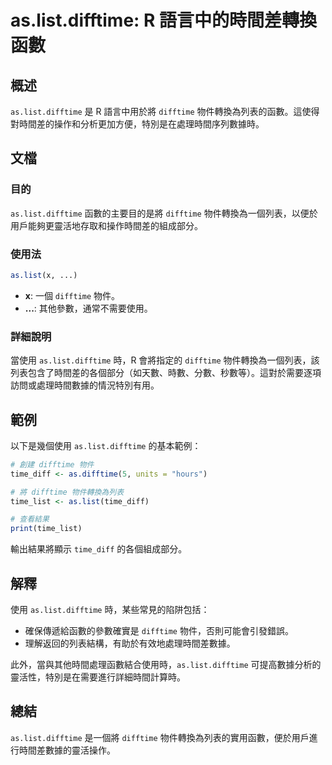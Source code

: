 <!--
Meta Description: # as.list.difftime: R 語言中的時間差轉換函數 ## 概述 `as.list.difftime` 是 R 語言中用於將 `difftime` 物件轉換為列表的函數。這使得對時間差的操作和分析更加方便，特別是在處理時間序列數據時。 ## 文檔 ### 目的 `as.list.dif...
Meta Keywords: difftime, list, time_diff, 物件轉換為一個列表, time_list
-->

# as.list.difftime: R 語言中的時間差轉換函數

## 概述
`as.list.difftime` 是 R 語言中用於將 `difftime` 物件轉換為列表的函數。這使得對時間差的操作和分析更加方便，特別是在處理時間序列數據時。

## 文檔
### 目的
`as.list.difftime` 函數的主要目的是將 `difftime` 物件轉換為一個列表，以便於用戶能夠更靈活地存取和操作時間差的組成部分。

### 使用法
```R
as.list(x, ...)
```
- **x**: 一個 `difftime` 物件。
- **...**: 其他參數，通常不需要使用。

### 詳細說明
當使用 `as.list.difftime` 時，R 會將指定的 `difftime` 物件轉換為一個列表，該列表包含了時間差的各個部分（如天數、時數、分數、秒數等）。這對於需要逐項訪問或處理時間數據的情況特別有用。

## 範例
以下是幾個使用 `as.list.difftime` 的基本範例：

```R
# 創建 difftime 物件
time_diff <- as.difftime(5, units = "hours")

# 將 difftime 物件轉換為列表
time_list <- as.list(time_diff)

# 查看結果
print(time_list)
```

輸出結果將顯示 `time_diff` 的各個組成部分。

## 解釋
使用 `as.list.difftime` 時，某些常見的陷阱包括：
- 確保傳遞給函數的參數確實是 `difftime` 物件，否則可能會引發錯誤。
- 理解返回的列表結構，有助於有效地處理時間差數據。

此外，當與其他時間處理函數結合使用時，`as.list.difftime` 可提高數據分析的靈活性，特別是在需要進行詳細時間計算時。

## 總結
`as.list.difftime` 是一個將 `difftime` 物件轉換為列表的實用函數，便於用戶進行時間差數據的靈活操作。